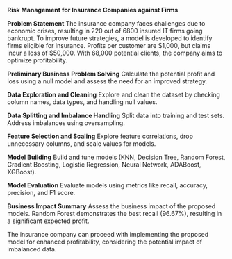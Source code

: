 **Risk Management for Insurance Companies against Firms**

**Problem Statement**
The insurance company faces challenges due to economic crises, resulting in 220 out of 6800 insured IT firms going bankrupt. To improve future strategies, a model is developed to identify firms eligible for insurance. Profits per customer are $1,000, but claims incur a loss of $50,000. With 68,000 potential clients, the company aims to optimize profitability.

**Preliminary Business Problem Solving**
Calculate the potential profit and loss using a null model and assess the need for an improved strategy.

**Data Exploration and Cleaning**
Explore and clean the dataset by checking column names, data types, and handling null values.

**Data Splitting and Imbalance Handling**
Split data into training and test sets. Address imbalances using oversampling.

**Feature Selection and Scaling**
Explore feature correlations, drop unnecessary columns, and scale values for models.

**Model Building**
Build and tune models (KNN, Decision Tree, Random Forest, Gradient Boosting, Logistic Regression, Neural Network, ADABoost, XGBoost).

**Model Evaluation**
Evaluate models using metrics like recall, accuracy, precision, and F1 score.

**Business Impact Summary**
Assess the business impact of the proposed models. Random Forest demonstrates the best recall (96.67%), resulting in a significant expected profit.

The insurance company can proceed with implementing the proposed model for enhanced profitability, considering the potential impact of imbalanced data.
